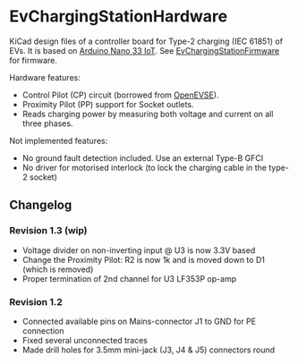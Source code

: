 # EvChargingStationHardware

KiCad design files of a controller board for Type-2 charging (IEC 61851) of EVs. It is based on [Arduino Nano 33 IoT](https://store.arduino.cc/arduino-nano-33-iot). See [EvChargingStationFirmware](https://github.com/sebdehne/EvChargingStationFirmware) for firmware.

Hardware features:
- Control Pilot (CP) circuit (borrowed from [OpenEVSE](https://github.com/OpenEVSE/OpenEVSE_PLUS)).
- Proximity Pilot (PP) support for Socket outlets.
- Reads charging power by measuring both voltage and current on all three phases.

Not implemented features:
- No ground fault detection included. Use an external Type-B GFCI
- No driver for motorised interlock (to lock the charging cable in the type-2 socket)

## Changelog

### Revision 1.3 (wip)

- Voltage divider on non-inverting input @ U3 is now 3.3V based  
- Change the Proximity Pilot: R2 is now 1k and is moved down to D1 (which is removed)
- Proper termination of 2nd channel for U3 LF353P op-amp

### Revision 1.2

- Connected available pins on Mains-connector J1 to GND for PE connection
- Fixed several unconnected traces
- Made drill holes for 3.5mm mini-jack (J3, J4 & J5) connectors round
